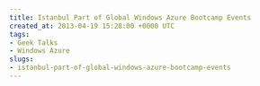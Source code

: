 ```yaml
---
title: Istanbul Part of Global Windows Azure Bootcamp Events
created_at: 2013-04-19 15:28:00 +0000 UTC
tags:
- Geek Talks
- Windows Azure
slugs:
- istanbul-part-of-global-windows-azure-bootcamp-events
---
```

